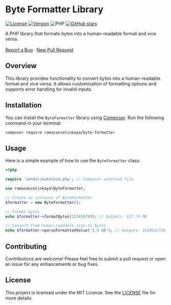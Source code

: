 # Byte Formatter Library

[![License](https://img.shields.io/badge/license-MIT-blue.svg)](LICENSE)
[![Version](https://img.shields.io/badge/version-1.0.0-green.svg)](https://github.com/ramazancetinkaya/byte-formatter)
![PHP](https://img.shields.io/badge/php-%3E%3D%208.0-8892BF.svg)
[![GitHub stars](https://img.shields.io/github/stars/ramazancetinkaya/byte-formatter.svg?style=social)](https://github.com/ramazancetinkaya/byte-formatter/stargazers)

A PHP library that formats bytes into a human-readable format and vice versa.
<br>
<br>
<a href="https://github.com/ramazancetinkaya/byte-formatter/issues">Report a Bug</a>
·
<a href="https://github.com/ramazancetinkaya/byte-formatter/pulls">New Pull Request</a>

## Overview

This library provides functionality to convert bytes into a human-readable format and vice versa. It allows customization of formatting options and supports error handling for invalid inputs.

## Installation

You can install the `ByteFormatter` library using [Composer](https://getcomposer.org/). Run the following command in your terminal:

```bash
composer require ramazancetinkaya/byte-formatter
```

## Usage

Here is a simple example of how to use the `ByteFormatter` class:

```php
<?php

require 'vendor/autoload.php'; // Composer autoload file

use ramazancetinkaya\ByteFormatter;

// Create an instance of ByteFormatter
$formatter = new ByteFormatter();

// Format bytes
echo $formatter->formatBytes(123456789); // Outputs: 117.74 MB

// Convert from human-readable size to bytes
echo $formatter->parseFormattedValue('1.5 GB'); // Outputs: 1610612736
```

## Contributing

Contributions are welcome! Please feel free to submit a pull request or open an issue for any enhancements or bug fixes.

## License

This project is licensed under the MIT License. See the [LICENSE](LICENSE) file for more details.
